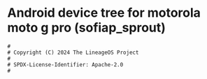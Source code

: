 # Android device tree for motorola moto g pro (sofiap_sprout)

```
#
# Copyright (C) 2024 The LineageOS Project
#
# SPDX-License-Identifier: Apache-2.0
#
```
